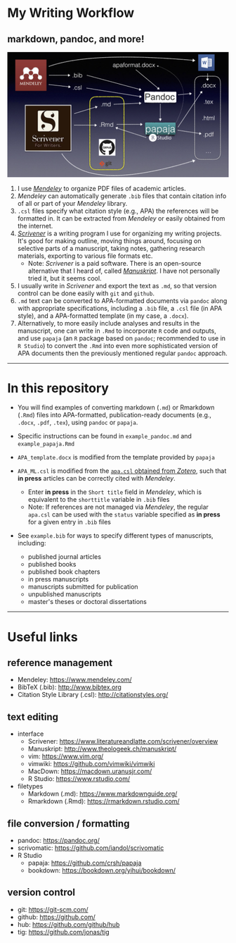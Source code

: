 # My Writing Workflow
## markdown, pandoc, and more!
![](./workflow.png)
1. I use [_Mendeley_](https://www.mendeley.com/) to organize PDF files of academic articles.
2. _Mendeley_ can automatically generate `.bib` files that contain citation info of all or part of your _Mendeley_ library.
3.  `.csl` files specify what citation style (e.g., APA) the references will be formatted in. It can be extracted from _Mendeley_ or easily obtained from the internet.
4. [_Scrivener_](https://www.literatureandlatte.com/scrivener/overview) is a writing program I use for organizing my writing projects. It's good for making outline, moving things around, focusing on selective parts of a manuscript, taking notes, gathering research materials, exporting to various file formats etc.
    * Note: _Scrivener_ is a paid software. There is an open-source alternative that I heard of, called [_Manuskript_](http://www.theologeek.ch/manuskript/). I have not personally tried it, but it seems cool.
5. I usually write in _Scrivener_ and export the text as `.md`, so that version control can be done easily with `git` and `github`.
6. `.md` text can be converted to APA-formatted documents via `pandoc` along with appropriate specifications, including a `.bib` file, a `.csl` file (in APA style), and a APA-formatted template (in my case, a `.docx`).
7. Alternatively, to more easily include analyses and results in the manuscript, one can write in `.Rmd` to incorporate `R` code and outputs, and use `papaja` (an `R` package based on `pandoc`; recommended to use in `R Studio`) to convert the `.Rmd` into even more sophisticated version of APA documents then the previously mentioned regular `pandoc` approach.

----

# In this repository
* You will find examples of converting markdown (`.md`) or Rmarkdown (`.Rmd`) files into APA-formatted, publication-ready documents (e.g., `.docx`, `.pdf`, `.tex`), using `pandoc` or `papaja`.

* Specific instructions can be found in `example_pandoc.md` and `example_papaja.Rmd`

* `APA_template.docx` is modified from the template provided by `papaja`

* `APA_ML.csl` is modified from the [`apa.csl` obtained from _Zotero_](https://www.zotero.org/styles/apa), such that **in press** articles can be correctly cited with _Mendeley_.
    * Enter **in press** in the `Short title` field in _Mendeley_, which is equivalent to the `shorttitle` variable in `.bib` files
    * Note: If references are not managed via _Mendeley_, the regular `apa.csl` can be used with the `status` variable specified as **in press** for a given entry in `.bib` files

* See `example.bib` for ways to specify different types of manuscripts, including:
    * published journal articles
    * published books
    * published book chapters
    * in press manuscripts
    * manuscripts submitted for publication
    * unpublished manuscripts
    * master's theses or doctoral dissertations

----

# Useful links
## reference management
* Mendeley: https://www.mendeley.com/
* BibTeX (.bib): http://www.bibtex.org
* Citation Style Library (.csl): http://citationstyles.org/

## text editing
* interface
    * Scrivener: https://www.literatureandlatte.com/scrivener/overview
    * Manuskript: http://www.theologeek.ch/manuskript/
    * vim: https://www.vim.org/
    * vimwiki: https://github.com/vimwiki/vimwiki
    * MacDown: https://macdown.uranusjr.com/
    * R Studio: https://www.rstudio.com/
* filetypes
    * Markdown (.md): https://www.markdownguide.org/
    * Rmarkdown (.Rmd): https://rmarkdown.rstudio.com/

## file conversion / formatting
* pandoc: https://pandoc.org/
* scrivomatic: https://github.com/iandol/scrivomatic
* R Studio
    * papaja: https://github.com/crsh/papaja
    * bookdown: https://bookdown.org/yihui/bookdown/

## version control
* git: https://git-scm.com/
* github: https://github.com/
* hub: https://github.com/github/hub
* tig: https://github.com/jonas/tig
